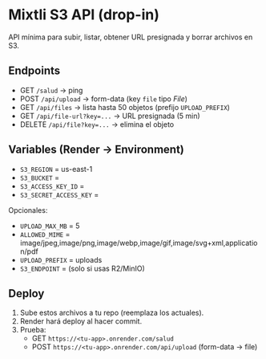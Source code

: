 # Mixtli S3 API (drop-in)

API mínima para subir, listar, obtener URL presignada y borrar archivos en S3.

## Endpoints
- GET `/salud` → ping
- POST `/api/upload` → form-data (key `file` tipo *File*)
- GET `/api/files` → lista hasta 50 objetos (prefijo `UPLOAD_PREFIX`)
- GET `/api/file-url?key=...` → URL presignada (5 min)
- DELETE `/api/file?key=...` → elimina el objeto

## Variables (Render → Environment)
- `S3_REGION` = us-east-1
- `S3_BUCKET` = <tu bucket>
- `S3_ACCESS_KEY_ID` = <Access Key ID>
- `S3_SECRET_ACCESS_KEY` = <Secret Access Key>

Opcionales:
- `UPLOAD_MAX_MB` = 5
- `ALLOWED_MIME` = image/jpeg,image/png,image/webp,image/gif,image/svg+xml,application/pdf
- `UPLOAD_PREFIX` = uploads
- `S3_ENDPOINT` = (solo si usas R2/MinIO)

## Deploy
1) Sube estos archivos a tu repo (reemplaza los actuales).
2) Render hará deploy al hacer commit.
3) Prueba:
   - GET `https://<tu-app>.onrender.com/salud`
   - POST `https://<tu-app>.onrender.com/api/upload` (form-data → file)


